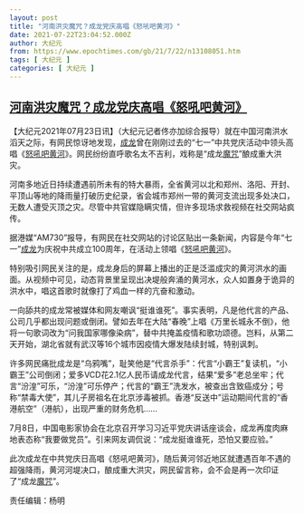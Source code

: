```yaml
---
layout: post
title: "河南洪灾魔咒？成龙党庆高唱《怒吼吧黄河》"
date: 2021-07-22T23:04:52.000Z
author: 大纪元
from: https://www.epochtimes.com/gb/21/7/22/n13108051.htm
tags: [ 大纪元 ]
categories: [ 大纪元 ]
---
```

<!--1626995092000-->
[河南洪灾魔咒？成龙党庆高唱《怒吼吧黄河》](https://www.epochtimes.com/gb/21/7/22/n13108051.htm)
------

<div>
<p>【大纪元2021年07月23日讯】（大纪元记者佟亦加综合报导）就在中国河南洪水滔天之际，有网民惊讶地发现，<a href="https://www.epochtimes.com/gb/tag/%E6%88%90%E9%BE%99.html">成龙</a>曾在刚刚过去的“七一”中共党庆活动中领头高唱《<a href="https://www.epochtimes.com/gb/tag/%E6%80%92%E5%90%BC%E5%90%A7%E9%BB%84%E6%B2%B3.html">怒吼吧黄河</a>》。网民纷纷直呼歌名太不吉利，戏称是“成龙<a href="https://www.epochtimes.com/gb/tag/%E9%AD%94%E5%92%92.html">魔咒</a>”酿成重大洪灾。</p><p>河南多地近日持续遭遇前所未有的特大暴雨，全省黄河以北和郑州、洛阳、开封、平顶山等地的降雨量打破历史纪录，省会城市郑州一带的黄河支流出现多处决口，无数人遭受灭顶之灾。尽管中共官媒隐瞒灾情，但许多现场求救视频在社交网站疯传。</p><p>据港媒“AM730”报导，有网民在社交网站的讨论区贴出一条新闻，内容是今年“七一”<a href="https://www.epochtimes.com/gb/tag/%E6%88%90%E9%BE%99.html">成龙</a>为庆祝中共成立100周年，在活动上领唱《<a href="https://www.epochtimes.com/gb/tag/%E6%80%92%E5%90%BC%E5%90%A7%E9%BB%84%E6%B2%B3.html">怒吼吧黄河</a>》。</p><p>特别吸引网民关注的是，成龙身后的屏幕上播出的正是泛滥成灾的黄河洪水的画面。从视频中可见，动态背景里呈现出决堤般奔涌的黄河水，众人如置身于诡异的洪水中，唱这首歌时就像打了鸡血一样的亢奋和激动。</p><p>一向舔共的成龙常被媒体和网友嘲讽“挺谁谁死”。事实表明，凡是他代言的产品、公司几乎都出现问题或倒闭。譬如去年在大陆“春晚”上唱《万里长城永不倒》，他将一句歌词改为“问我国家哪像染病”，替中共掩盖疫情和歌功颂德。岂料，从第二天开始，湖北省就有武汉等16个城市因疫情大爆发陆续封城，特别讽刺。</p><p>许多网民痛批成龙是“乌鸦嘴”，耻笑他是“代言杀手”：代言“小霸王”复读机，“小霸王”公司倒闭；爱多VCD花2.1亿人民币请成龙代言，结果“爱多”老总坐牢；代言“汾湟”可乐，“汾湟”可乐停产；代言的“霸王”洗发水，被查出含致癌成分；号称“禁毒大使”，其儿子房祖名在北京涉毒被抓。香港“反送中”运动期间代言的“香港航空”（港航），出现严重的财务危机……</p><p>7月8日，中国电影家协会在北京召开学习习近平党庆讲话座谈会，成龙再度肉麻地表态称“我要做党员”。引来网友调侃说：“成龙挺谁谁死，恐怕又要应验。”</p><p>此次成龙在中共党庆日高唱《怒吼吧黄河》，随后黄河邻近地区就遭遇百年不遇的超强降雨，黄河河堤决口，酿成重大洪灾，网民留言称，会不会是再一次印证了“成龙<a href="https://www.epochtimes.com/gb/tag/%E9%AD%94%E5%92%92.html">魔咒</a>”。</p><p>责任编辑：杨明</p>
</div>
